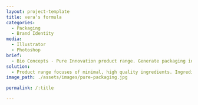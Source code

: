 ```yaml
---
layout: project-template
title: vera's formula
categories:
  - Packaging
  - Brand Identity
media:
  - Illustrator
  - Photoshop
brief:
  - Bio Concepts - Pure Innovation product range. Generate packaging ideas for an international version of the label. Keep the original Pure Innovation logo. Keep the blue colour palette. Modernise and differentiate from the original label.
solution:
  - Product range focuses of minimal, high quality ingredients. Ingredients are intended to enhance the qualities of each-other. A nod to the Australian packaging with the mosaic pattern. Keywords, Simple, pure, minimal, synergy, science.
image_path: ./assets/images/pure-packaging.jpg

permalink: /:title

---
```

